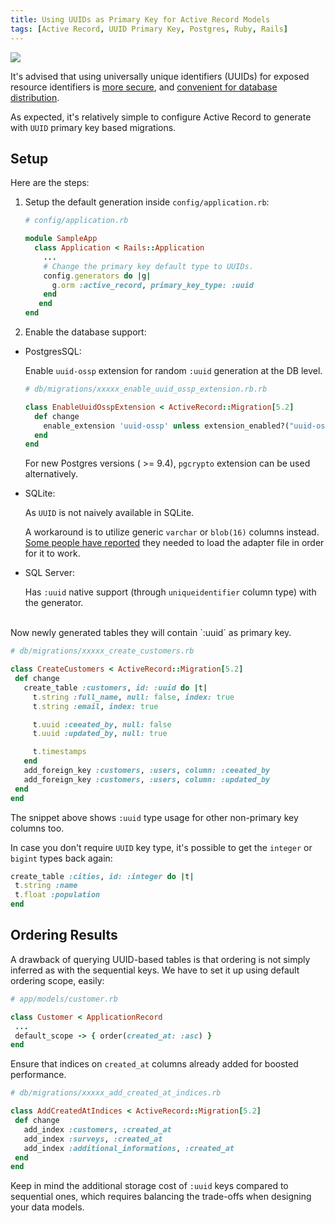 ```yaml
---
title: Using UUIDs as Primary Key for Active Record Models
tags: [Active Record, UUID Primary Key, Postgres, Ruby, Rails]
---
```


<img src="{{ site.baseurl }}/public/images/uuids-db.png" class="post-image center-image" />

It's advised that using universally unique identifiers (UUIDs) for exposed resource identifiers is [more secure](https://github.com/eliotsykes/rails-security-checklist#ids), and [convenient for database distribution](https://tomharrisonjr.com/uuid-or-guid-as-primary-keys-be-careful-7b2aa3dcb439).

As expected, it's relatively simple to configure Active Record to generate with `UUID` primary key based migrations.

## Setup 

Here are the steps:

1. Setup the default generation inside `config/application.rb`:

   ```ruby
   # config/application.rb
   
   module SampleApp
     class Application < Rails::Application
       ...
       # Change the primary key default type to UUIDs.
       config.generators do |g|
         g.orm :active_record, primary_key_type: :uuid
       end
      end
   end
   ```
<!-- post-excerpt -->

2. Enable the database support:

  - PostgresSQL:

     Enable  `uuid-ossp` extension for random `:uuid` generation at the DB level.
     ```ruby
     # db/migrations/xxxxx_enable_uuid_ossp_extension.rb.rb
     
     class EnableUuidOsspExtension < ActiveRecord::Migration[5.2]
       def change
         enable_extension 'uuid-ossp' unless extension_enabled?("uuid-ossp")
       end
     end
     ```
      For new Postgres versions ( >= 9.4), `pgcrypto` extension can be used alternatively.
  
  - SQLite:

    As `UUID` is not naively available in SQLite.
  
    A workaround is to utilize generic `varchar` or `blob(16)` columns instead. [Some people have reported](https://stackoverflow.com/a/52032839) they needed to load the adapter file in order for it to work.
  
  - SQL Server:
  
     Has `:uuid` native support (through `uniqueidentifier` column type) with the generator.

<br>
Now newly generated tables they will contain `:uuid` as primary key.

```ruby
# db/migrations/xxxxx_create_customers.rb

class CreateCustomers < ActiveRecord::Migration[5.2]
 def change
   create_table :customers, id: :uuid do |t|
     t.string :full_name, null: false, index: true
     t.string :email, index: true

     t.uuid :ceeated_by, null: false
     t.uuid :updated_by, null: true

     t.timestamps
   end
   add_foreign_key :customers, :users, column: :ceeated_by
   add_foreign_key :customers, :users, column: :updated_by
 end
end
 ```

The snippet above shows `:uuid` type usage for other non-primary key columns too.

In case you don't require `UUID` key type, it's possible to get the `integer` or `bigint` types back again:

```ruby
create_table :cities, id: :integer do |t|
 t.string :name
 t.float :population
end
```

## Ordering Results

A drawback of querying UUID-based tables is that ordering is not simply inferred as with the sequential keys. 
We have to set it up using default ordering scope, easily:

```ruby
# app/models/customer.rb

class Customer < ApplicationRecord
 ...
 default_scope -> { order(created_at: :asc) }
end
```

Ensure that indices on `created_at` columns already added for boosted performance.

```ruby
# db/migrations/xxxxx_add_created_at_indices.rb

class AddCreatedAtIndices < ActiveRecord::Migration[5.2]
 def change
   add_index :customers, :created_at
   add_index :surveys, :created_at
   add_index :additional_informations, :created_at
 end
end
```

Keep in mind the additional storage cost of `:uuid` keys compared to sequential ones, which requires balancing the trade-offs when designing your data models.
